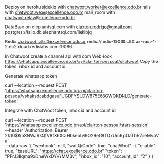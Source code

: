 Deploy on heroku
  sidekiq with chatwoot.worker@excellence.odo.br
  rails with chatwoot.web@excellence.odo.br
  mail_room with chatwoot.relay@excellence.odo.br

DataBase on elephantsql.com with clairton.rodrigo@gmail.com
  postgres://isilo.db.elephantsql.com/iiekibjq

Redis chatwoot.rails@excellence.odo.br
  redis://redis-19086.c80.us-east-1-2.ec2.cloud.redislabs.com:19086


In Chatwoot create a channel api with com WebHook https://whatsapp.excellence.odo.br/api/clairton-pessoal/chatwoot
Copy the token, inbox id and account id

Generate whatsapp token

curl --location --request POST 'https://whatsapp.excellence.odo.br/api/clairton-pessoal/vshaksdoabdgasuFUGDFYSUDW875E68GWQKDNLD/generate-token'


Integrate with ChatWoot token, inbox id and account id

curl --location --request POST 'https://whatsapp.excellence.odo.br/api/clairton-pessoal/start-session' \
--header 'Authorization: Bearer $2b$10$KmSNWJRSQfV8fX6GQ.HbkeoIM9O29eG8TQxUm6jpOaTbRZoeMvbVa' \
--data-raw '{
    "webhook": null,
    "waitQrCode": true,
    "chatWoot" : {
      "enable": true,
      "baseURL": "https://chat.excellence.odo.br"
      "token": "PFrJ3Bqma9xDmeWxDYvYMM3v",
      "inbox_id": "10",
      "account_id": "2"
    }
}'
